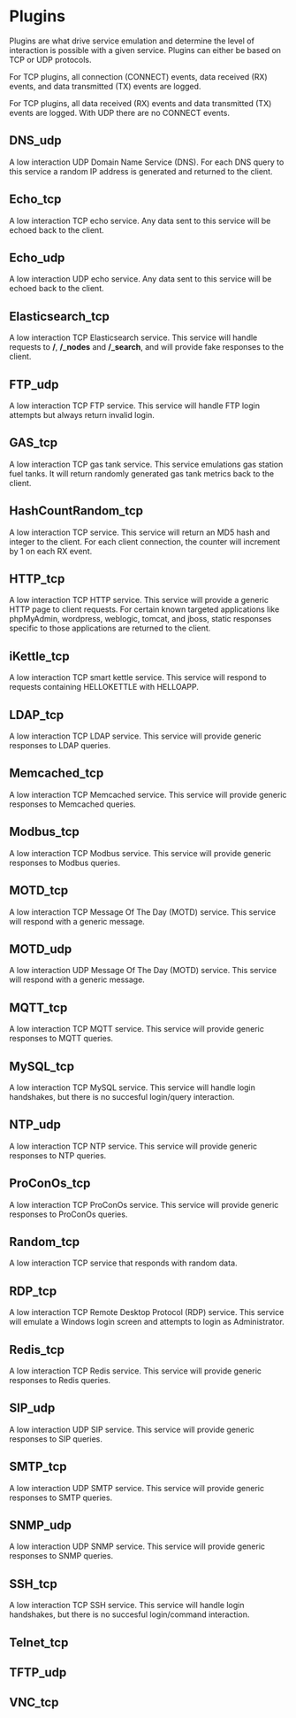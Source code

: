 # Plugins

Plugins are what drive service emulation and determine the level of interaction is possible with a given service. Plugins can either be based on TCP or UDP protocols.

For TCP plugins, all connection (CONNECT) events, data received (RX) events, and data transmitted (TX) events are logged.

For TCP plugins, all data received (RX) events and data transmitted (TX) events are logged. With UDP there are no CONNECT events.

## DNS_udp

A low interaction UDP Domain Name Service (DNS). For each DNS query to this service a random IP address is generated and returned to the client.

## Echo_tcp

A low interaction TCP echo service. Any data sent to this service will be echoed back to the client.

## Echo_udp

A low interaction UDP echo service. Any data sent to this service will be echoed back to the client.

## Elasticsearch_tcp

A low interaction TCP Elasticsearch service. This service will handle requests to **/**, **/_nodes** and **/_search**, and will provide fake responses to the client.

## FTP_udp

A low interaction TCP FTP service. This service will handle FTP login attempts but always return invalid login.

## GAS_tcp

A low interaction TCP gas tank service. This service emulations gas station fuel tanks. It will return randomly generated gas tank metrics back to the client.

## HashCountRandom_tcp

A low interaction TCP service. This service will return an MD5 hash and integer to the client. For each client connection, the counter will increment by 1 on each RX event.

## HTTP_tcp

A low interaction TCP HTTP service. This service will provide a generic HTTP page to client requests. For certain known targeted applications like phpMyAdmin, wordpress, weblogic, tomcat, and jboss, static responses specific to those applications are returned to the client.

## iKettle_tcp

A low interaction TCP smart kettle service. This service will respond to requests containing HELLOKETTLE with HELLOAPP.

## LDAP_tcp

A low interaction TCP LDAP service. This service will provide generic responses to LDAP queries.

## Memcached_tcp

A low interaction TCP Memcached service. This service will provide generic responses to Memcached queries.

## Modbus_tcp

A low interaction TCP Modbus service. This service will provide generic responses to Modbus queries.

## MOTD_tcp

A low interaction TCP Message Of The Day (MOTD) service. This service will respond with a generic message.

## MOTD_udp

A low interaction UDP Message Of The Day (MOTD) service. This service will respond with a generic message.

## MQTT_tcp

A low interaction TCP MQTT service. This service will provide generic responses to MQTT queries.

## MySQL_tcp

A low interaction TCP MySQL service. This service will handle login handshakes, but there is no succesful login/query interaction.

## NTP_udp

A low interaction TCP NTP service. This service will provide generic responses to NTP queries.

## ProConOs_tcp

A low interaction TCP ProConOs service. This service will provide generic responses to ProConOs queries.

## Random_tcp

A low interaction TCP service that responds with random data.

## RDP_tcp

A low interaction TCP Remote Desktop Protocol (RDP) service. This service will emulate a Windows login screen and attempts to login as Administrator.

## Redis_tcp

A low interaction TCP Redis service. This service will provide generic responses to Redis queries.

## SIP_udp

A low interaction UDP SIP service. This service will provide generic responses to SIP queries.

## SMTP_tcp

A low interaction UDP SMTP service. This service will provide generic responses to SMTP queries.

## SNMP_udp

A low interaction UDP SNMP service. This service will provide generic responses to SNMP queries.

## SSH_tcp

A low interaction TCP SSH service. This service will handle login handshakes, but there is no succesful login/command interaction.

## Telnet_tcp

## TFTP_udp

## VNC_tcp

